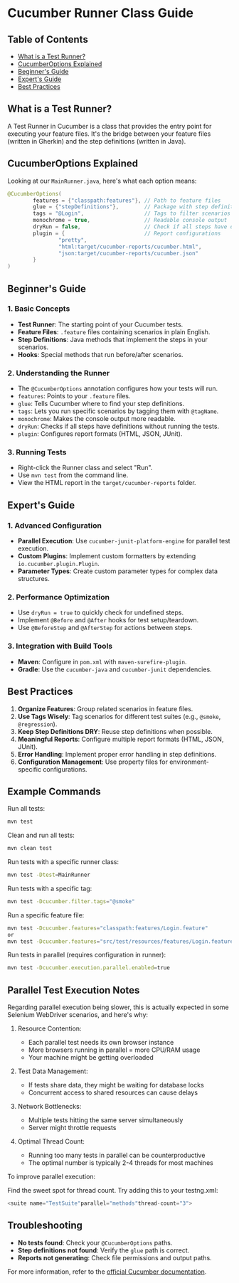 # Cucumber Runner Class Guide

## Table of Contents

- [What is a Test Runner?](#what-is-a-test-runner)
- [CucumberOptions Explained](#cucumberoptions-explained)
- [Beginner's Guide](#beginners-guide)
- [Expert's Guide](#experts-guide)
- [Best Practices](#best-practices)

## What is a Test Runner?

A Test Runner in Cucumber is a class that provides the entry point for executing your feature files.
It's the bridge between your feature files (written in Gherkin) and the step definitions (written in Java).

## CucumberOptions Explained

Looking at our `MainRunner.java`, here's what each option means:

```java
@CucumberOptions(
        features = {"classpath:features"}, // Path to feature files
        glue = {"stepDefinitions"},        // Package with step definitions
        tags = "@Login",                   // Tags to filter scenarios
        monochrome = true,                 // Readable console output
        dryRun = false,                    // Check if all steps have definitions
        plugin = {                         // Report configurations
                "pretty",
                "html:target/cucumber-reports/cucumber.html",
                "json:target/cucumber-reports/cucumber.json"
        }
)
```

## Beginner's Guide

### 1. Basic Concepts

- **Test Runner**: The starting point of your Cucumber tests.
- **Feature Files**: `.feature` files containing scenarios in plain English.
- **Step Definitions**: Java methods that implement the steps in your scenarios.
- **Hooks**: Special methods that run before/after scenarios.

### 2. Understanding the Runner

- The `@CucumberOptions` annotation configures how your tests will run.
- `features`: Points to your `.feature` files.
- `glue`: Tells Cucumber where to find your step definitions.
- `tags`: Lets you run specific scenarios by tagging them with `@tagName`.
- `monochrome`: Makes the console output more readable.
- `dryRun`: Checks if all steps have definitions without running the tests.
- `plugin`: Configures report formats (HTML, JSON, JUnit).

### 3. Running Tests

- Right-click the Runner class and select "Run".
- Use `mvn test` from the command line.
- View the HTML report in the `target/cucumber-reports` folder.

## Expert's Guide

### 1. Advanced Configuration

- **Parallel Execution**: Use `cucumber-junit-platform-engine` for parallel test execution.
- **Custom Plugins**: Implement custom formatters by extending `io.cucumber.plugin.Plugin`.
- **Parameter Types**: Create custom parameter types for complex data structures.

### 2. Performance Optimization

- Use `dryRun = true` to quickly check for undefined steps.
- Implement `@Before` and `@After` hooks for test setup/teardown.
- Use `@BeforeStep` and `@AfterStep` for actions between steps.

### 3. Integration with Build Tools

- **Maven**: Configure in `pom.xml` with `maven-surefire-plugin`.
- **Gradle**: Use the `cucumber-java` and `cucumber-junit` dependencies.

## Best Practices

1. **Organize Features**: Group related scenarios in feature files.
2. **Use Tags Wisely**: Tag scenarios for different test suites (e.g., `@smoke`, `@regression`).
3. **Keep Step Definitions DRY**: Reuse step definitions when possible.
4. **Meaningful Reports**: Configure multiple report formats (HTML, JSON, JUnit).
5. **Error Handling**: Implement proper error handling in step definitions.
6. **Configuration Management**: Use property files for environment-specific configurations.

## Example Commands

Run all tests:

```bash
mvn test
```

Clean and run all tests:

```bash
mvn clean test
```

Run tests with a specific runner class:

```bash
mvn test -Dtest=MainRunner
```

Run tests with a specific tag:

```bash
mvn test -Dcucumber.filter.tags="@smoke"
```

Run a specific feature file:

```bash
mvn test -Dcucumber.features="classpath:features/Login.feature"
or 
mvn test -Dcucumber.features="src/test/resources/features/Login.feature"
```

Run tests in parallel (requires configuration in runner):

```bash
mvn test -Dcucumber.execution.parallel.enabled=true
```

## Parallel Test Execution Notes

Regarding parallel execution being slower, this is actually expected in some Selenium WebDriver scenarios, and here's
why:

1. Resource Contention:
    * Each parallel test needs its own browser instance
    * More browsers running in parallel = more CPU/RAM usage
    * Your machine might be getting overloaded

2. Test Data Management:
    * If tests share data, they might be waiting for database locks
    * Concurrent access to shared resources can cause delays

3. Network Bottlenecks:
    * Multiple tests hitting the same server simultaneously
    * Server might throttle requests

4. Optimal Thread Count:
    * Running too many tests in parallel can be counterproductive
    * The optimal number is typically 2-4 threads for most machines

To improve parallel execution:

Find the sweet spot for thread count. Try adding this to your testng.xml:

```java
<suite name="TestSuite"parallel="methods"thread-count="3">
```

## Troubleshooting

- **No tests found**: Check your `@CucumberOptions` paths.
- **Step definitions not found**: Verify the `glue` path is correct.
- **Reports not generating**: Check file permissions and output paths.

For more information, refer to the [official Cucumber documentation](https://cucumber.io/docs/guides/).
